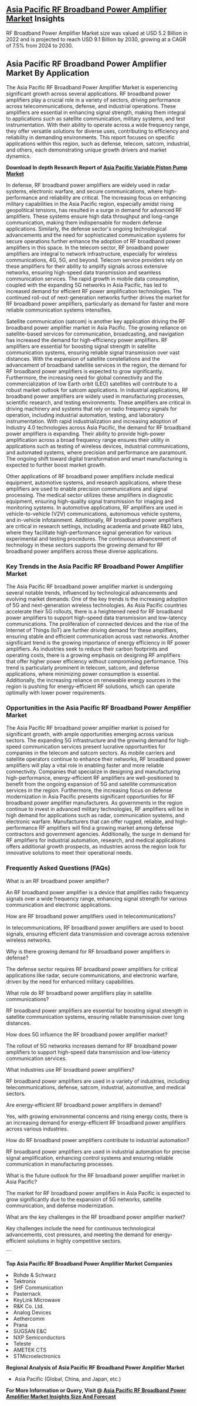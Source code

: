 <h2><a href="https://www.verifiedmarketreports.com/download-sample/?rid=323682&amp;utm_source=Github-Feb&amp;utm_medium=219" target="_blank">Asia Pacific RF Broadband Power Amplifier Market</a> Insights</h2><p>RF Broadband Power Amplifier Market size was valued at USD 5.2 Billion in 2022 and is projected to reach USD 9.1 Billion by 2030, growing at a CAGR of 7.5% from 2024 to 2030.</p><p><h2>Asia Pacific RF Broadband Power Amplifier Market By Application</h2> <p>The Asia Pacific RF Broadband Power Amplifier Market is experiencing significant growth across several applications. RF broadband power amplifiers play a crucial role in a variety of sectors, driving performance across telecommunications, defense, and industrial operations. These amplifiers are essential in enhancing signal strength, making them integral to applications such as satellite communication, military systems, and test instrumentation. With their ability to operate across a wide frequency range, they offer versatile solutions for diverse uses, contributing to efficiency and reliability in demanding environments. This report focuses on specific applications within this region, such as defense, telecom, satcom, industrial, and others, each demonstrating unique growth drivers and market dynamics. <p><strong>Download In depth Research Report of <a href="https://www.verifiedmarketreports.com/download-sample/?rid=236118&amp;utm_source=Pulse-Dec&amp;utm_medium=219" target="_blank">Asia Pacific Variable Piston Pump Market</a></strong></p> <p>In defense, RF broadband power amplifiers are widely used in radar systems, electronic warfare, and secure communications, where high-performance and reliability are critical. The increasing focus on enhancing military capabilities in the Asia Pacific region, especially amidst rising geopolitical tensions, has resulted in a surge in demand for advanced RF amplifiers. These systems ensure high data throughput and long-range communication, making them indispensable for modern defense applications. Similarly, the defense sector's ongoing technological advancements and the need for sophisticated communication systems for secure operations further enhance the adoption of RF broadband power amplifiers in this space. In the telecom sector, RF broadband power amplifiers are integral to network infrastructure, especially for wireless communications, 4G, 5G, and beyond. Telecom service providers rely on these amplifiers for their ability to amplify signals across extensive networks, ensuring high-speed data transmission and seamless communication services. The rapid growth in mobile data consumption, coupled with the expanding 5G networks in Asia Pacific, has led to increased demand for efficient RF power amplification technologies. The continued roll-out of next-generation networks further drives the market for RF broadband power amplifiers, particularly as demand for faster and more reliable communication systems intensifies. <p>Satellite communication (satcom) is another key application driving the RF broadband power amplifier market in Asia Pacific. The growing reliance on satellite-based services for communication, broadcasting, and navigation has increased the demand for high-efficiency power amplifiers. RF amplifiers are essential for boosting signal strength in satellite communication systems, ensuring reliable signal transmission over vast distances. With the expansion of satellite constellations and the advancement of broadband satellite services in the region, the demand for RF broadband power amplifiers is expected to grow significantly. Furthermore, the increasing need for global connectivity and the commercialization of low Earth orbit (LEO) satellites will contribute to a robust market outlook for satcom applications. In industrial applications, RF broadband power amplifiers are widely used in manufacturing processes, scientific research, and testing environments. These amplifiers are critical in driving machinery and systems that rely on radio frequency signals for operation, including industrial automation, testing, and laboratory instrumentation. With rapid industrialization and increasing adoption of Industry 4.0 technologies across Asia Pacific, the demand for RF broadband power amplifiers is expanding. Their ability to provide high-power amplification across a broad frequency range ensures their utility in applications such as testing of wireless devices, industrial communications, and automated systems, where precision and performance are paramount. The ongoing shift toward digital transformation and smart manufacturing is expected to further boost market growth. <p>Other applications of RF broadband power amplifiers include medical equipment, automotive systems, and research applications, where these amplifiers are used to enable precision communications and signal processing. The medical sector utilizes these amplifiers in diagnostic equipment, ensuring high-quality signal transmission for imaging and monitoring systems. In automotive applications, RF amplifiers are used in vehicle-to-vehicle (V2V) communications, autonomous vehicle systems, and in-vehicle infotainment. Additionally, RF broadband power amplifiers are critical in research settings, including academia and private R&D labs, where they facilitate high-performance signal generation for various experimental and testing procedures. The continuous advancement of technology in these sectors supports the growing demand for RF broadband power amplifiers across these diverse applications. <h3>Key Trends in the Asia Pacific RF Broadband Power Amplifier Market</h3> <p>The Asia Pacific RF broadband power amplifier market is undergoing several notable trends, influenced by technological advancements and evolving market demands. One of the key trends is the increasing adoption of 5G and next-generation wireless technologies. As Asia Pacific countries accelerate their 5G rollouts, there is a heightened need for RF broadband power amplifiers to support high-speed data transmission and low-latency communications. The proliferation of connected devices and the rise of the Internet of Things (IoT) are further driving demand for these amplifiers, ensuring stable and efficient communication across vast networks. Another significant trend is the growing importance of energy efficiency in RF power amplifiers. As industries seek to reduce their carbon footprints and operating costs, there is a growing emphasis on designing RF amplifiers that offer higher power efficiency without compromising performance. This trend is particularly prominent in telecom, satcom, and defense applications, where minimizing power consumption is essential. Additionally, the increasing reliance on renewable energy sources in the region is pushing for energy-efficient RF solutions, which can operate optimally with lower power requirements. <h3>Opportunities in the Asia Pacific RF Broadband Power Amplifier Market</h3> <p>The Asia Pacific RF broadband power amplifier market is poised for significant growth, with ample opportunities emerging across various sectors. The expanding 5G infrastructure and the growing demand for high-speed communication services present lucrative opportunities for companies in the telecom and satcom sectors. As mobile carriers and satellite operators continue to enhance their networks, RF broadband power amplifiers will play a vital role in enabling faster and more reliable connectivity. Companies that specialize in designing and manufacturing high-performance, energy-efficient RF amplifiers are well-positioned to benefit from the ongoing expansion of 5G and satellite communication services in the region. Furthermore, the increasing focus on defense modernization in Asia Pacific presents significant opportunities for RF broadband power amplifier manufacturers. As governments in the region continue to invest in advanced military technologies, RF amplifiers will be in high demand for applications such as radar, communication systems, and electronic warfare. Manufacturers that can offer rugged, reliable, and high-performance RF amplifiers will find a growing market among defense contractors and government agencies. Additionally, the surge in demand for RF amplifiers for industrial automation, research, and medical applications offers additional growth prospects, as industries across the region look for innovative solutions to meet their operational needs. <h3>Frequently Asked Questions (FAQs)</h3> <p>What is an RF broadband power amplifier?</p> <p>An RF broadband power amplifier is a device that amplifies radio frequency signals over a wide frequency range, enhancing signal strength for various communication and electronic applications.</p> <p>How are RF broadband power amplifiers used in telecommunications?</p> <p>In telecommunications, RF broadband power amplifiers are used to boost signals, ensuring efficient data transmission and coverage across extensive wireless networks.</p> <p>Why is there growing demand for RF broadband power amplifiers in defense?</p> <p>The defense sector requires RF broadband power amplifiers for critical applications like radar, secure communications, and electronic warfare, driven by the need for enhanced military capabilities.</p> <p>What role do RF broadband power amplifiers play in satellite communications?</p> <p>RF broadband power amplifiers are essential for boosting signal strength in satellite communication systems, ensuring reliable transmission over long distances.</p> <p>How does 5G influence the RF broadband power amplifier market?</p> <p>The rollout of 5G networks increases demand for RF broadband power amplifiers to support high-speed data transmission and low-latency communication services.</p> <p>What industries use RF broadband power amplifiers?</p> <p>RF broadband power amplifiers are used in a variety of industries, including telecommunications, defense, satcom, industrial, automotive, and medical sectors.</p> <p>Are energy-efficient RF broadband power amplifiers in demand?</p> <p>Yes, with growing environmental concerns and rising energy costs, there is an increasing demand for energy-efficient RF broadband power amplifiers across various industries.</p> <p>How do RF broadband power amplifiers contribute to industrial automation?</p> <p>RF broadband power amplifiers are used in industrial automation for precise signal amplification, enhancing control systems and ensuring reliable communication in manufacturing processes.</p> <p>What is the future outlook for the RF broadband power amplifier market in Asia Pacific?</p> <p>The market for RF broadband power amplifiers in Asia Pacific is expected to grow significantly due to the expansion of 5G networks, satellite communication, and defense modernization.</p> <p>What are the key challenges in the RF broadband power amplifier market?</p> <p>Key challenges include the need for continuous technological advancements, cost pressures, and meeting the demand for energy-efficient solutions in highly competitive sectors.</p> ```</p><p><strong>Top Asia Pacific RF Broadband Power Amplifier Market Companies</strong></p><div data-test-id=""><p><li>Rohde & Schwarz</li><li> Tektronix</li><li> SHF Communication</li><li> Pasternack</li><li> KeyLink Microwave</li><li> R&K Co. Ltd.</li><li> Analog Devices</li><li> Aethercomm</li><li> Prana</li><li> SUGSAN E&C</li><li> NXP Semiconductors</li><li> Teleste</li><li> AMETEK CTS</li><li> STMicroelectronics</li></p><div><strong>Regional Analysis of&nbsp;Asia Pacific RF Broadband Power Amplifier Market</strong></div><ul><li dir="ltr"><p dir="ltr">Asia Pacific (Global, China, and Japan, etc.)</p></li></ul><p><strong>For More Information or Query, Visit @&nbsp;</strong><strong><a href="https://www.verifiedmarketreports.com/product/rf-broadband-power-amplifier-market/?utm_source=Github-Feb&amp;utm_medium=219" target="_blank">Asia Pacific RF Broadband Power Amplifier Market Insights Size And Forecast</a></strong></p></div><h2>&nbsp;</h2><div data-test-id="">&nbsp;</div>
